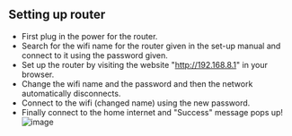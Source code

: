 ## Setting up router

- First plug in the power for the router. 
- Search for the wifi name for the router given in the set-up manual and connect to it using the password given. 
- Set up the router by visiting the website "http://192.168.8.1" in your browser. 
- Change the wifi name and the password and then the network automatically disconnects.
- Connect to the wifi (changed name) using the new password.
- Finally connect to the home internet and "Success" message pops up!
 ![image](Image_Directory/Router_Setup_Img.png)

